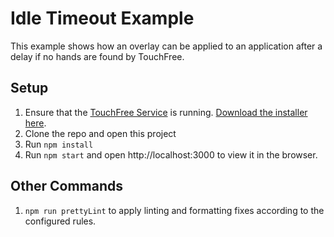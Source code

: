 # Idle Timeout Example

This example shows how an overlay can be applied to an application after a delay if no hands are found by TouchFree.

## Setup

1. Ensure that the [TouchFree Service](https://docs.ultraleap.com/touchfree-user-manual/#touchfree-service) is running. [Download the installer here](https://developer.leapmotion.com/touchfree).
2. Clone the repo and open this project
3. Run `npm install`
4. Run `npm start` and open http://localhost:3000 to view it in the browser.

## Other Commands

1. `npm run prettyLint` to apply linting and formatting fixes according to the configured rules.

